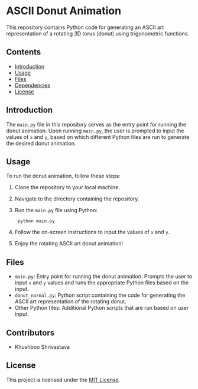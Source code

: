 # ASCII Donut Animation

This repository contains Python code for generating an ASCII art representation of a rotating 3D torus (donut) using trigonometric functions.

## Contents

- [Introduction](#introduction)
- [Usage](#usage)
- [Files](#files)
- [Dependencies](#dependencies)
- [License](#license)

## Introduction

The `main.py` file in this repository serves as the entry point for running the donut animation. Upon running `main.py`, the user is prompted to input the values of `x` and `y`, based on which different Python files are run to generate the desired donut animation.

## Usage

To run the donut animation, follow these steps:

1. Clone the repository to your local machine.
2. Navigate to the directory containing the repository.
3. Run the `main.py` file using Python:

        python main.py

4. Follow the on-screen instructions to input the values of `x` and `y`.
5. Enjoy the rotating ASCII art donut animation!

## Files

- `main.py`: Entry point for running the donut animation. Prompts the user to input `x` and `y` values and runs the appropriate Python files based on the input.
- `donut_normal.py`: Python script containing the code for generating the ASCII art representation of the rotating donut.
- Other Python files: Additional Python scripts that are run based on user input.

Contributors
------------

- Khushboo Shrivastava

License
-------

This project is licensed under the [MIT License](LICENSE).
